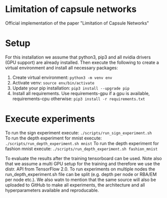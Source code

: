# Limitation of capsule networks
Official implementation of the paper "Limitation of Capsule Networks"

# Setup
For this installation we assume that python3, pip3 and all nvidia drivers
(GPU support) are already installed. Then execute the following
to create a virtual environment and install all necessary packages:

1. Create virtual environment: ```python3 -m venv env```
2. Activate venv: ```source env/bin/activate```
3. Update your pip installation: ```pip3 install --upgrade pip```
4. Install all requirements. Use requirements-gpu if a gpu is available, requirements-cpu otherwise: ```pip3 install -r requirements.txt```

# Execute experiments
To run the sign experiment execute: ```./scripts/run_sign_experiment.sh``` <br />
To run the depth experiment for mnist execute: ```./scripts/run_depth_experiment.sh mnist```
To run the depth experiment for fashion mnist execute: ```./scripts/run_depth_experiment.sh fashion_mnist```

To evaluate the results after the training tensorboard can be used.
Note also that we assume a multi GPU setup for the training and therefore we use the 
distr. API from TensorFlow 2.0. To run experiments on multiple nodes the run_depth_experiment.sh
file can be split (e.g. depth per node or RBA/EM per node etc.). 
We also watn to mention that the same source will also be uploaded 
to GitHub to make all experiments, the architecture and all hyperparameters available and
reproducable.
